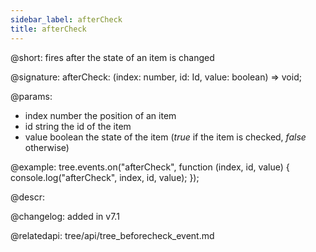 ```yaml
---
sidebar_label: afterCheck
title: afterCheck
---
```


@short: fires after the state of an item is changed

@signature: afterCheck: (index: number, id: Id, value: boolean) => void;

@params:
- index		number		the position of an item
- id		string		the id of the item
- value     boolean     the state of the item (<i>true</i> if the item is checked, <i>false</i> otherwise)


@example:
tree.events.on("afterCheck", function (index, id, value) {
    console.log("afterCheck", index, id, value);
});



@descr:

@changelog: added in v7.1

@relatedapi: tree/api/tree_beforecheck_event.md
